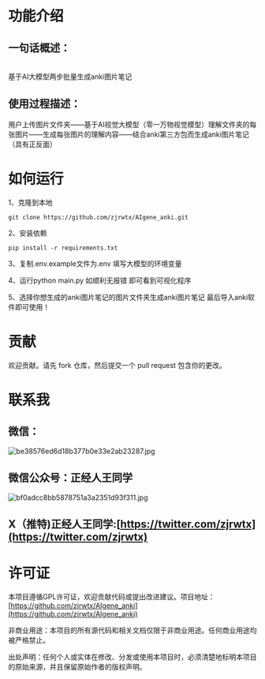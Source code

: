 <a name="j9n9A"></a>
# 功能介绍
<a name="DZQgZ"></a>
## 一句话概述：
<br />基于AI大模型两步批量生成anki图片笔记

<a name="Fiblm"></a>
## 使用过程描述：

用户上传图片文件夹——基于AI视觉大模型（零一万物视觉模型）理解文件夹的每张图片——生成每张图片的理解内容——结合anki第三方包而生成anki图片笔记（具有正反面）


<a name="qJAeC"></a>
# 如何运行

1、克隆到本地
```git
git clone https://github.com/zjrwtx/AIgene_anki.git
```


2、安装依赖
```git
pip install -r requirements.txt
```

3、复制.env.example文件为.env 填写大模型的环境变量

4、运行python main.py 如顺利无报错 即可看到可视化程序

5、选择你想生成的anki图片笔记的图片文件夹生成anki图片笔记 最后导入anki软件即可使用！


<a name="IJskk"></a>
# 贡献
欢迎贡献。请先 fork 仓库，然后提交一个 pull request 包含你的更改。

<a name="Pmx73"></a>
# 联系我
<a name="JJrxw"></a>
## 微信：
![be38576ed6d18b377b0e33e2ab23287.jpg](https://cdn.nlark.com/yuque/0/2024/jpeg/22859856/1713801106282-084526ce-0fd6-4d96-abd2-d09fc753c44f.jpeg#averageHue=%23526676&clientId=u7b5f5d88-e731-4&from=paste&height=133&id=u07ace908&originHeight=1296&originWidth=950&originalType=binary&ratio=1.5&rotation=0&showTitle=false&size=126795&status=done&style=none&taskId=u84aaf0d3-76b9-48cc-a852-03b84990e1f&title=&width=97.33334350585938)
<a name="fnnsF"></a>
## 微信公众号：正经人王同学
![bf0adcc8bb5878751a3a2351d93f311.jpg](https://cdn.nlark.com/yuque/0/2024/jpeg/22859856/1713801561819-9d19cb9a-1233-4295-ad90-56042bbabd3c.jpeg#averageHue=%23a2a1a0&clientId=u7b5f5d88-e731-4&from=paste&height=172&id=u329dbc86&originHeight=430&originWidth=430&originalType=binary&ratio=1.5&rotation=0&showTitle=false&size=40862&status=done&style=none&taskId=u7551bc0b-a19a-4ff7-8b6e-1c0d27b3ae1&title=&width=171.66668701171875)
<a name="G3YLX"></a>
## X（推特)正经人王同学:[https://twitter.com/zjrwtx](https://twitter.com/zjrwtx)
<a name="YcYIy"></a>
# 许可证
本项目遵循GPL许可证，欢迎贡献代码或提出改进建议。项目地址：[https://github.com/zjrwtx/AIgene_anki](https://github.com/zjrwtx/AIgene_anki)

非商业用途：本项目的所有源代码和相关文档仅限于非商业用途。任何商业用途均被严格禁止。

出处声明：任何个人或实体在修改、分发或使用本项目时，必须清楚地标明本项目的原始来源，并且保留原始作者的版权声明。
